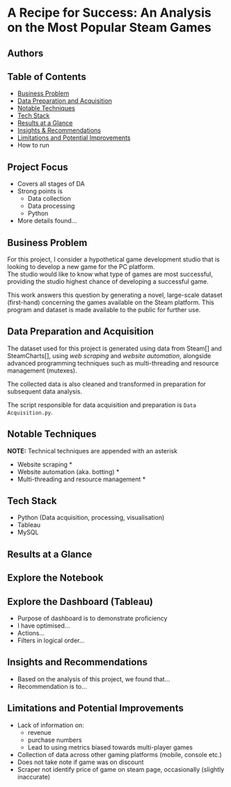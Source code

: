 # A Recipe for Success: An Analysis on the Most Popular Steam Games
<!-- 
Badges: https://shields.io/
GitHub: https://github.com/semasuka/credit-card-approval-prediction-classification?tab=readme-ov-file
-->
## Authors 

## Table of Contents 
- [Business Problem](#business-problem)
- [Data Preparation and Acquisition](#data-preparation-and-acquisition)
- [Notable Techniques](#notable-techniques) 
- [Tech Stack](#tech-stack)
- [Results at a Glance](#results-at-a-glance)
- [Insights & Recommendations](#insights-and-recommendations)
- [Limitations and Potential Improvements](#limitations-and-potential-improvements)
- How to run

## Project Focus 
- Covers all stages of DA 
- Strong points is 
    - Data collection 
    - Data processing 
    - Python
- More details found...

## Business Problem 
For this project, I consider a hypothetical game development studio that is looking to develop a new game for the PC platform.\
The studio would like to know what type of games are most successful, providing the studio highest chance of developing a successful game.

This work answers this question by generating a novel, large-scale dataset (first-hand) concerning the games available on the Steam platform. 
This program and dataset is made available to the public for further use.

## Data Preparation and Acquisition
The dataset used for this project is generated using data from Steam[] and SteamCharts[], using *web scraping* and *website automation*, alongside advanced programming techniques such as multi-threading and resource management (mutexes).

The collected data is also cleaned and transformed in preparation for subsequent data analysis.

The script responsible for data acquisition and preparation is `Data Acquisition.py`.

## Notable Techniques  
**NOTE:** Technical techniques are appended with an asterisk 
- Website scraping *
- Website automation (aka. botting) *
- Multi-threading and resource management *

## Tech Stack 
- Python (Data acquisition, processing, visualisation)
- Tableau
- MySQL 

## Results at a Glance
<!-- 
For each definition of success
    - f2p vs paid 
    - multi-player vs single-player
    - Genres 

Success definitions 
    - Current player count
    - Max player count
    - (Retaining) 
        - Lasting x years with more than x% of initial population 
 -->

## Explore the Notebook

## Explore the Dashboard (Tableau) 
- Purpose of dashboard is to demonstrate proficiency
- I have optimised...
- Actions...
- Filters in logical order...

## Insights and Recommendations
- Based on the analysis of this project, we found that...
- Recommendation is to...

## Limitations and Potential Improvements
- Lack of information on:
    - revenue
    - purchase numbers
    - Lead to using metrics biased towards multi-player games
- Collection of data across other gaming platforms (mobile, console etc.)
- Does not take note if game was on discount
- Scraper not identify price of game on steam page, occasionally (slightly inaccurate)


